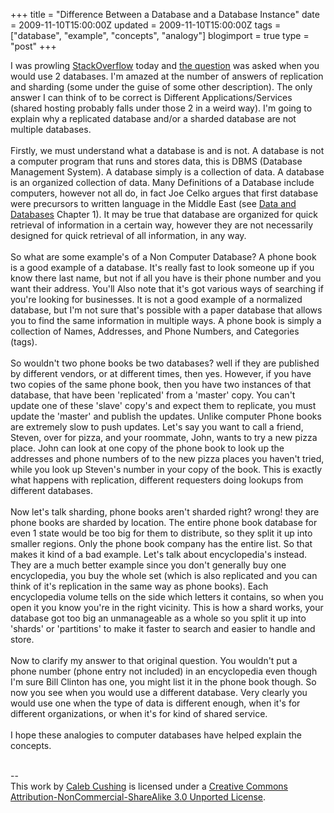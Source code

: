 +++
title = "Difference Between a Database and a Database Instance"
date = 2009-11-10T15:00:00Z
updated = 2009-11-10T15:00:00Z
tags = ["database", "example", "concepts", "analogy"]
blogimport = true 
type = "post"
+++

I was prowling <a href="http://stackoverflow.com">StackOverflow</a> today and <a href="http://stackoverflow.com/questions/1705381/is-there-a-reason-to-use-two-databases/">the question</a> was asked when you would use 2 databases. I'm amazed at the number of answers of replication and sharding (some under the guise of some other description). The only answer I can think of to be correct is Different Applications/Services (shared hosting probably falls under those 2 in a weird way). I'm going to explain why a replicated database and/or a sharded database are not multiple databases.<br /><br />Firstly, we must understand what a database is and is not. A database is not a computer program that runs and stores data, this is DBMS (Database Management System). A database simply is a collection of data. A database is an organized collection of data. Many Definitions of a Database include computers, however not all do, in fact Joe Celko argues that first database were precursors to written language in the Middle East (see <a href="http://www.amazon.com/Joe-Celkos-Data-Databases-Management/dp/1558604324/ref=pd_sim_b_6">Data and Databases</a> Chapter 1). It may be true that database are organized for quick retrieval of information in a certain way, however they are not necessarily designed for quick retrieval of all information, in any way.<br /><br />So what are some example's of a Non Computer Database? A phone book is a good example of a database. It's really fast to look someone up if you know there last name, but not if all you have is their phone number and you want their address. You'll Also note that it's got various ways of searching if you're looking for businesses. It is not a good example of a normalized database, but I'm not sure that's possible with a paper database that allows you to find the same information in multiple ways. A phone book is simply a collection of Names, Addresses, and Phone Numbers, and Categories (tags).<br /><br />So wouldn't two phone books be two databases? well if they are published by different vendors, or at different times, then yes. However, if you have two copies of the same phone book, then you have two instances of that database, that have been 'replicated' from a 'master' copy. You can't update one of these 'slave' copy's and expect them to replicate, you must update the 'master' and publish the updates. Unlike computer Phone books are extremely slow to push updates. Let's say you want to call a friend, Steven, over for pizza, and your roommate, John, wants to try a new pizza place. John can look at one copy of the phone book to look up the addresses and phone numbers of  to the new pizza places you haven't tried, while you look up Steven's number in your copy of the book. This is exactly what happens with replication, different requesters doing lookups from different databases.<br /><br />Now let's talk sharding, phone books aren't sharded right? wrong! they are phone books are sharded by location. The entire phone book database for even 1 state would be too big for them to distribute, so they split it up into smaller regions. Only the phone book company has the entire list. So that makes it kind of a bad example. Let's talk about encyclopedia's instead. They are a much better example since you don't generally buy one encyclopedia, you buy the whole set (which is also replicated and you can think of it's replication in the same way as phone books). Each encyclopedia volume tells on the side which letters it contains, so when you open it you know you're in the right vicinity. This is how a shard works, your database got too big an unmanageable as a whole so you split it up into 'shards' or 'partitions' to make it faster to search and easier to handle and store.<br /><br />Now to clarify my answer to that original question. You wouldn't put a phone number (phone entry not included) in an encyclopedia even though I'm sure Bill Clinton has one, you might list it in the phone book though. So now you see when you would use a different database. Very clearly you would use one when the type of data is different enough, when it's for different organizations, or when it's for kind of shared service.<br /><br />I hope these analogies to computer databases have helped explain the concepts.<div class="blogger-post-footer"><br />--<br />
This <span xmlns:dc="http://purl.org/dc/elements/1.1/" href="http://purl.org/dc/dcmitype/Text" rel="dc:type">work</span> by <a xmlns:cc="http://creativecommons.org/ns#" href="http://www.xenoterracide.com" property="cc:attributionName" rel="cc:attributionURL">Caleb Cushing</a> is licensed under a <a rel="license" href="http://creativecommons.org/licenses/by-nc-sa/3.0/">Creative Commons Attribution-NonCommercial-ShareAlike 3.0 Unported License</a>.</div>

